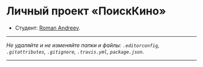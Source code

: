 # Личный проект «ПоискКино» 

* Студент: [Roman Andreev](https://up.htmlacademy.ru/ecmascript/10/user/590097).


---

_Не удаляйте и не изменяйте папки и файлы:_
_`.editorconfig`, `.gitattributes`, `.gitignore`, `.travis.yml`, `package.json`._

---

